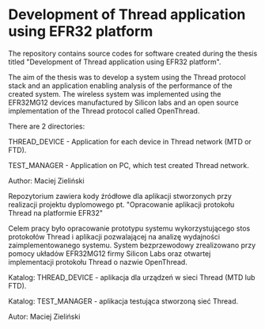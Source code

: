 # Development of Thread application using EFR32 platform

The repository contains source codes for software created during the thesis titled "Development of Thread application using EFR32 platform".

The aim of the thesis was to develop a system using the Thread protocol stack and an application enabling analysis of the performance of the created system. The wireless system was implemented using the EFR32MG12 devices manufactured by Silicon labs and an open source implementation of the Thread protocol called OpenThread.

There are 2 directories:

THREAD_DEVICE - Application for each device in Thread network (MTD or FTD).

TEST_MANAGER - Application on PC, which test created Thread network.

Author: Maciej Zieliński

Repozytorium zawiera kody źródłowe dla aplikacji stworzonych przy realizacji projektu dyplomowego pt. "Opracowanie aplikacji protokołu Thread na platformie EFR32"

Celem pracy było opracowanie prototypu systemu wykorzystującego stos protokołów Thread i aplikacji pozwalającej na analizę wydajności zaimplementowanego systemu. System bezprzewodowy zrealizowano przy pomocy układów EFR32MG12 firmy Silicon Labs oraz otwartej implementacji protokołu Thread o nazwie OpenThread.

Katalog: THREAD_DEVICE - aplikacja dla urządzeń w sieci Thread (MTD lub FTD).

Katalog: TEST_MANAGER - aplikacja testująca stworzoną sieć Thread. 

Autor: Maciej Zieliński
